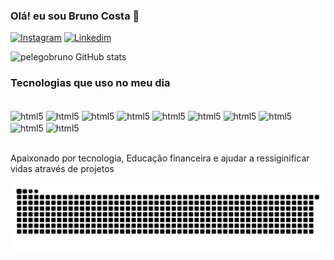 ### Olá! eu sou Bruno Costa 👋

[![Instagram](https://img.shields.io/badge/Instagram-E4405F?style=for-the-badge&logo=instagram&logoColor=white)](https://www.instagram.com/brunocfeijo/profilecard/?igsh=OG5waGQwZHBteWt3)
[![Linkedim](https://img.shields.io/badge/LinkedIn-0077B5?style=for-the-badge&logo=linkedin&logoColor=white)](https://www.linkedin.com/in/bruno-costa-734522214/)

![pelegobruno GitHub stats](https://github-readme-stats.vercel.app/api?username=pelegobruno&show_icons=true&theme=merko)

### Tecnologias que uso no meu dia

<div style="display: inline_block"><br/>
 <img  align="center" alt="html5"src="https://img.shields.io/badge/HTML5-E34F26?style=for-the-badge&logo=html5&logoColor=white" />
 <img  align="center" alt="html5"src="https://img.shields.io/badge/JavaScript-F7DF1E?style=for-the-badge&logo=javascript&logoColor=black" />
 <img  align="center" alt="html5"src="https://img.shields.io/badge/CSS-239120?&style=for-the-badge&logo=css3&logoColor=white" />
 <img  align="center" alt="html5"src="https://img.shields.io/badge/Microsoft_Outlook-0078D4?style=for-the-badge&logo=microsoft-outlook&logoColor=white" />
 <img  align="center" alt="html5"src="https://img.shields.io/badge/Microsoft_Excel-217346?style=for-the-badge&logo=microsoft-excel&logoColor=white" />
 <img  align="center" alt="html5"src="https://img.shields.io/badge/Microsoft_PowerPoint-B7472A?style=for-the-badge&logo=microsoft-powerpoint&logoColor=white" />
 <img  align="center" alt="html5"src="https://img.shields.io/badge/Visual_Studio-5C2D91?style=for-the-badge&logo=visual%20studio&logoColor=white" />
 <img  align="center" alt="html5"src="https://img.shields.io/badge/Microsoft_Office-D83B01?style=for-the-badge&logo=microsoft-office&logoColor=white" />
 <img  align="center" alt="html5"src="https://img.shields.io/badge/WhatsApp-25D366?style=for-the-badge&logo=whatsapp&logoColor=white" />
 <img  align="center" alt="html5"src="https://img.shields.io/badge/Gmail-D14836?style=for-the-badge&logo=gmail&logoColor=white" />
</div><br/>

Apaixonado por tecnologia, Educação financeira e ajudar a ressiginificar vidas através de projetos




<img src="https://raw.githubusercontent.com/pelegobruno/pelegobruno/output/snake.svg" alt="Snake animation" />

###

